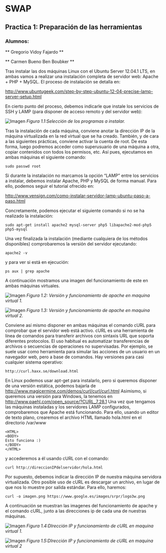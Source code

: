 # SWAP #
## Practica 1: Preparación de las herramientas ##
### Alumnos: ###

** Gregorio Vidoy Fajardo  **

** Carmen Bueno Ben Boubker  **



Tras instalar las dos máquinas Linux con el Ubuntu Server 12.04.1 LTS, en ambas vamos a realizar una instalación completa de servidor web: Apache + PHP + MySQL. El proceso de instalación se detalla en:

http://www.ubuntugeek.com/step-by-step-ubuntu-12-04-precise-lamp-server-setup.html

En cierto punto del proceso, debemos indicarle que instale los servicios de SSH y LAMP (para disponer de acceso remoto y del servidor web):

![Imagen][1]
*Figura 1.1:Selección de los programas a instalar.*

Tras la instalación de cada máquina, conviene anotar la dirección IP de la máquina virtualizada en la red virtual que se ha creado.
También, y de cara a las siguientes prácticas, conviene activar la cuenta de root. De esta forma, luego podremos acceder como superusuario de una máquina a otra, copiar contenidos con todos los permisos, etc. Así pues, ejecutamos en ambas máquinas el siguiente comando:

```sudo passwd root```

Si durante la instalación no marcamos la opción “LAMP” entre los servicios a instalar, debemos instalar Apache, PHP y MySQL de forma manual. Para ello, podemos seguir el tutorial ofrecido en:

http://www.vensign.com/como-instalar-servidor-lamp-ubuntu-paso-a-paso.html

Concretamente, podemos ejecutar el siguiente comando si no se ha realizado la instalación:

```sudo apt-get install apache2 mysql-server php5 libapache2-mod-php5 php5-mysql```

Una vez finalizada la instalación (mediante cualquiera de los métodos disponibles) comprobaremos la versión del servidor ejecutando:

```apache2 -v```

y para ver si está en ejecución:

~~~
ps aux | grep apache
~~~

A continuación mostramos una imagen del funcionamiento de este en ambas máquinas virtuales.

![Imagen][2]
*Figura 1.2: Versión y funcionamiento de apache en maquina virtual 1.*

![Imagen][3]
*Figura 1.3: Versión y funcionamiento de apache en maquina virtual 2.*

Conviene así mismo disponer en ambas máquinas el comando cURL para comprobar que el servidor web está activo.
cURL es una herramienta de línea de comandos para transferir archivos con sintaxis URL que soporta diferentes protocolos. El uso habitual es automatizar transferencias de archivos o secuencias de operaciones no supervisadas. Por ejemplo, se suele usar como herramienta para simular las acciones de un usuario en un navegador web, pero a base de comandos. Hay versiones para casi cualquier sistema operativo:

```http://curl.haxx.se/download.html```

En Linux podemos usar apt-get para instalarlo, pero si queremos disponer de una versión estática, podemos bajarla de
http://www.magicermine.com/demos/curl/curl/curl.html
Asimismo, si queremos una versión para Windows, la tenemos en
http://www.paehl.com/open_source/?CURL_7.28.1
Una vez que tengamos las máquinas instaladas y los servidores LAMP configurados, comprobaremos que Apache está funcionando. Para ello, usando un editor de texto plano, crearemos el archivo HTML llamado hola.html en el directorio /var/www


    <HTML>
    <BODY>
    Esto funciona :)
    </BODY>
    </HTML>

y accederemos a él usando cURL con el comando:

    curl http://direccionIPdelservidor/hola.html

Por supuesto, debemos indicar la dirección IP de nuestra máquina servidora virtualizada. Otro posible uso de cURL es descargar un archivo, en lugar de que nos lo muestre por salida estándar. Para ello, haremos:

    curl -o imagen.png https://www.google.es/images/srpr/logo3w.png

A continuación se muestran las imagenes del funcionamiento de apache y el comando cURL, junto a las direcciones ip de cada una de nuestras máquinas.

![Imagen][4]
*Figura 1.4:DIrección IP y funcionamiento de cURL en maquina virtual 1.*

![Imagen][5]
*Figura 1.5:DIrección IP y funcionamiento de cURL en maquina virtual 2*

[1]: Imagenes/1.png
[2]: Imagenes/1ubuntuapache.png
[3]: Imagenes/2ubuntuapache.png
[4]: Imagenes/1ubuntuip:curl.png
[5]: Imagenes/2ubuntuip:curl.png
